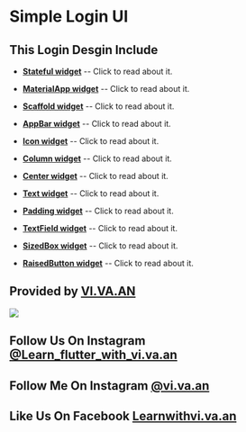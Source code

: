 # Simple Login UI

## This Login Desgin Include
* **[Stateful widget](https://api.flutter.dev/flutter/widgets/StatefulWidget-class.html)** -- Click to read about it.

* **[MaterialApp widget](https://api.flutter.dev/flutter/material/MaterialApp-class.html)** -- Click to read about it.

* **[Scaffold widget](https://api.flutter.dev/flutter/material/Scaffold-class.html)** -- Click to read about it.

* **[AppBar widget](https://api.flutter.dev/flutter/material/AppBar-class.html)** -- Click to read about it.

* **[Icon widget](https://api.flutter.dev/flutter/widgets/Icon-class.html)** -- Click to read about it.

* **[Column widget](https://api.flutter.dev/flutter/widgets/Column-class.html)** -- Click to read about it.

* **[Center widget](https://api.flutter.dev/flutter/widgets/Center-class.html)** -- Click to read about it.

* **[Text widget](https://api.flutter.dev/flutter/widgets/Text-class.html)** -- Click to read about it.

* **[Padding widget](https://api.flutter.dev/flutter/widgets/Padding-class.html)** -- Click to read about it.

* **[TextField widget](https://api.flutter.dev/flutter/material/TextField-class.html)** -- Click to read about it.

* **[SizedBox widget](https://api.flutter.dev/flutter/widgets/SizedBox-class.html)** -- Click to read about it.

* **[RaisedButton widget](https://api.flutter.dev/flutter/material/RaisedButton-class.html)** -- Click to read about it.

## Provided by **[VI.VA.AN](https://www.instagram.com/vi.va.an)**

![](https://instagram.fixc2-1.fna.fbcdn.net/vp/5cac2876e8958ef6bbefd826b517af8c/5DCC6F86/t51.2885-15/e35/62382850_349239669338739_5529747090710304050_n.jpg?_nc_ht=instagram.fixc2-1.fna.fbcdn.net)

## Follow Us On Instagram [@Learn_flutter_with_vi.va.an](https://instagram.com/Learn_flutter_with_vi.va.an)
## Follow Me On Instagram [@vi.va.an](https://instagram.com/vi.va.an)
## Like Us On Facebook [Learnwithvi.va.an](https://www.facebook.com/Learnwithvi.va.an/)

